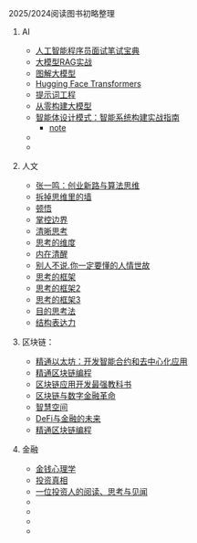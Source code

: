 2025/2024阅读图书初略整理

1. AI
   * [人工智能程序员面试笔试宝典](https://book.douban.com/subject/34933344/)
   * [大模型RAG实战](https://book.douban.com/subject/37104428/)
   * [图解大模型](https://book.douban.com/subject/37339504/)
   * [Hugging Face Transformers](https://huggingface.co/docs/transformers/main/zh/index)
   * [提示词工程](https://www.promptingguide.ai/zh)
   * [从零构建大模型](https://book.douban.com/subject/37305124/)
   * [智能体设计模式：智能系统构建实战指南](https://jimmysong.io/book/agentic-design-patterns/)
      * [note](../date/2025-10-22_智能体设计模式.md) 
   * []()
   * []()
  
     
2. 人文
   * [张一鸣：创业新路与算法思维](https://book.douban.com/subject/36452668/)
   * [拆掉思维里的墙](https://book.douban.com/subject/35627156/)
   * [顿悟](https://book.douban.com/subject/30599288/)
   * [掌控边界](https://book.douban.com/subject/36948750/)
   * [清晰思考](https://book.douban.com/subject/36953839/)
   * [思考的维度](https://book.douban.com/subject/36359726/)
   * [内在清醒](https://book.douban.com/subject/35425473/)
   * [别人不说.你一定要懂的人情世故](https://book.douban.com/subject/11576826/)
   * [思考的框架](https://book.douban.com/subject/36204288/)
   * [思考的框架2](https://book.douban.com/subject/37008009/)
   * [思考的框架3](https://book.douban.com/subject/37083443/)
   * [目的思考法](https://book.douban.com/subject/36520170/)
   * [结构表达力](https://book.douban.com/subject/36329642/)

4. 区块链：
   * [精通以太坊：开发智能合约和去中心化应用](https://book.douban.com/subject/33424766/)
   * [精通区块链编程](https://book.douban.com/subject/33476106/)
   * [区块链应用开发最强教科书](https://book.douban.com/subject/35219470/)
   * [区块链与数字金融革命](https://book.douban.com/subject/35150015/)
   * [智慧空间](https://book.douban.com/subject/35107312/)
   * [DeFi与金融的未来](https://book.douban.com/subject/36281009/)
   * [精通区块链编程](https://book.douban.com/subject/33476106/)

5. 金融
   * [金钱心理学](https://book.douban.com/subject/36415996/)
   * [投资真相](https://book.douban.com/subject/36808157/)
   * [一位投资人的阅读、思考与见闻](https://book.douban.com/subject/36637602/)
   * []()
   * []()
   * []()
   * 
